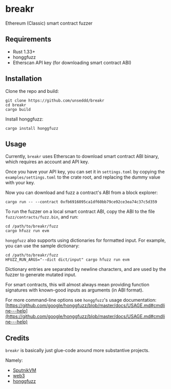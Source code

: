 # breakr
Ethereum (Classic) smart contract fuzzer

## Requirements

- Rust 1.33+
- honggfuzz
- Etherscan API key (for downloading smart contract ABI)

## Installation

Clone the repo and build:

```
git clone https://github.com/unseddd/breakr
cd breakr
cargo build
```

Install honggfuzz:

```
cargo install honggfuzz
```

## Usage

Currently, `breakr` uses Etherscan to download smart contract ABI binary, which requires an account and API key.

Once you have your API key, you can set it in `settings.toml` by copying the `examples/settings.toml` to the crate root,
and replacing the dummy value with your key.

Now you can download and fuzz a contract's ABI from a block explorer:

```
cargo run -- --contract 0xfb6916095ca1df60bb79ce92ce3ea74c37c5d359
```

To run the fuzzer on a local smart contract ABI, copy the ABI to the file `fuzz/contracts/fuzz.bin`, and run:

```
cd /path/to/breakr/fuzz
cargo hfuzz run evm
```

`honggfuzz` also supports using dictionaries for formatted input. For example, you can use the sample dictionary:

```
cd /path/to/breakr/fuzz
HFUZZ_RUN_ARGS="--dict dict/input" cargo hfuzz run evm 
```

Dictionary entries are separated by newline characters, and are used by the fuzzer to generate mutated input.

For smart contracts, this will almost always mean providing function signatures with known-good inputs as arguments (in ABI format).

For more command-line options see `honggfuzz`'s usage documentation: [https://github.com/google/honggfuzz/blob/master/docs/USAGE.md#cmdline---help](https://github.com/google/honggfuzz/blob/master/docs/USAGE.md#cmdline---help)

## Credits

`breakr` is basically just glue-code around more substantive projects.

Namely:

- [SputnikVM](https://github.com/rust-blockchain/evm)
- [web3](https://github.com/tomusdrw/rust-web3)
- [honggfuzz](https://github.com/rust-fuzz/honggfuzz-rs)
